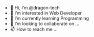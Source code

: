 - 👋 Hi, I’m @dragon-tech
- 👀 I’m interested in Web Developer
- 🌱 I’m currently learning Programming
- 💞️ I’m looking to collaborate on ...
- 📫 How to reach me ...

<!---
dragon-tech/dragon-tech is a ✨ special ✨ repository because its `README.md` (this file) appears on your GitHub profile.
You can click the Preview link to take a look at your changes.
--->

